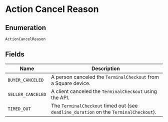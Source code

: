 <!-- Optimized: 2025-10-06 -->
<!-- RPM: 1.6.2.1.1.6.2.1_action-cancel-reason_20251006 -->
<!-- Session: E2E RPM DNA Application -->
<!-- AOM: RND (Reggie & Dro) -->
<!-- COI: TECHNOLOGY -->
<!-- RPM: HIGH -->
<!-- ACTION: BUILD -->


# Action Cancel Reason

## Enumeration

`ActionCancelReason`

## Fields

| Name | Description |
|  --- | --- |
| `BUYER_CANCELED` | A person canceled the `TerminalCheckout` from a Square device. |
| `SELLER_CANCELED` | A client canceled the `TerminalCheckout` using the API. |
| `TIMED_OUT` | The `TerminalCheckout` timed out (see `deadline_duration` on the `TerminalCheckout`). |
